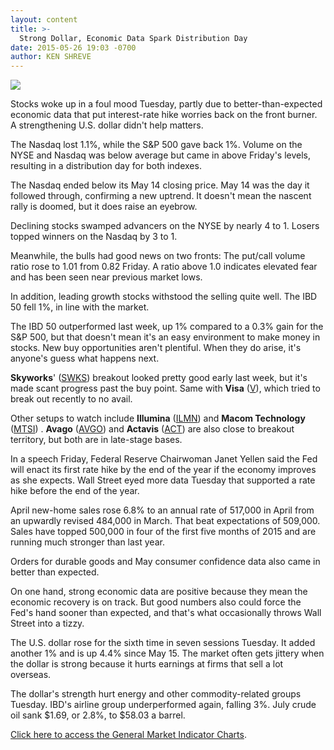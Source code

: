 ```yaml
---
layout: content
title: >-
  Strong Dollar, Economic Data Spark Distribution Day
date: 2015-05-26 19:03 -0700
author: KEN SHREVE
---
```






![](https://www.investors.com/wp-content/uploads/ibd-migrated-images/MPv_150527_635682513613628506.png)










Stocks woke up in a foul mood Tuesday, partly due to better-than-expected economic data that put interest-rate hike worries back on the front burner. A strengthening U.S. dollar didn't help matters.


The Nasdaq lost 1.1%, while the S&P 500 gave back 1%. Volume on the NYSE and Nasdaq was below average but came in above Friday's levels, resulting in a distribution day for both indexes.


The Nasdaq ended below its May 14 closing price. May 14 was the day it followed through, confirming a new uptrend. It doesn't mean the nascent rally is doomed, but it does raise an eyebrow.


Declining stocks swamped advancers on the NYSE by nearly 4 to 1. Losers topped winners on the Nasdaq by 3 to 1.


Meanwhile, the bulls had good news on two fronts: The put/call volume ratio rose to 1.01 from 0.82 Friday. A ratio above 1.0 indicates elevated fear and has been seen near previous market lows.


In addition, leading growth stocks withstood the selling quite well. The IBD 50 fell 1%, in line with the market.


The IBD 50 outperformed last week, up 1% compared to a 0.3% gain for the S&P 500, but that doesn't mean it's an easy environment to make money in stocks. New buy opportunities aren't plentiful. When they do arise, it's anyone's guess what happens next.


**Skyworks**' ([SWKS](https://research.investors.com/quote.aspx?symbol=SWKS)) breakout looked pretty good early last week, but it's made scant progress past the buy point. Same with **Visa** ([V](https://research.investors.com/quote.aspx?symbol=V)), which tried to break out recently to no avail.


Other setups to watch include **Illumina** ([ILMN](https://research.investors.com/quote.aspx?symbol=ILMN)) and **Macom Technology** ([MTSI](https://research.investors.com/quote.aspx?symbol=MTSI)) . **Avago** ([AVGO](https://research.investors.com/quote.aspx?symbol=AVGO)) and **Actavis** ([ACT](https://research.investors.com/quote.aspx?symbol=ACT)) are also close to breakout territory, but both are in late-stage bases.


In a speech Friday, Federal Reserve Chairwoman Janet Yellen said the Fed will enact its first rate hike by the end of the year if the economy improves as she expects. Wall Street eyed more data Tuesday that supported a rate hike before the end of the year.


April new-home sales rose 6.8% to an annual rate of 517,000 in April from an upwardly revised 484,000 in March. That beat expectations of 509,000. Sales have topped 500,000 in four of the first five months of 2015 and are running much stronger than last year.


Orders for durable goods and May consumer confidence data also came in better than expected.


On one hand, strong economic data are positive because they mean the economic recovery is on track. But good numbers also could force the Fed's hand sooner than expected, and that's what occasionally throws Wall Street into a tizzy.


The U.S. dollar rose for the sixth time in seven sessions Tuesday. It added another 1% and is up 4.4% since May 15. The market often gets jittery when the dollar is strong because it hurts earnings at firms that sell a lot overseas.


The dollar's strength hurt energy and other commodity-related groups Tuesday. IBD's airline group underperformed again, falling 3%. July crude oil sank $1.69, or 2.8%, to $58.03 a barrel.


[Click here to access the General Market Indicator Charts](https://www.investors.com/pdf/GMI_052715.pdf).




